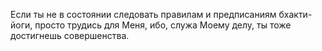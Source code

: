 Если ты не в состоянии следовать правилам и предписаниям бхакти-йоги, просто трудись для Меня, ибо, служа Моему делу, ты тоже достигнешь совершенства.